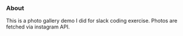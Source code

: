 ### About

This is a photo gallery demo I did for slack coding exercise. Photos are fetched via instagram API.
